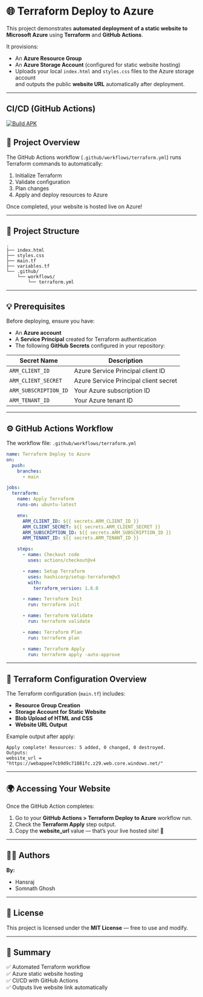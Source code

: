 # 🌐 Terraform Deploy to Azure

This project demonstrates **automated deployment of a static website to Microsoft Azure** using **Terraform** and **GitHub Actions**.

It provisions:
- An **Azure Resource Group**
- An **Azure Storage Account** (configured for static website hosting)
- Uploads your local `index.html` and `styles.css` files to the Azure storage account  
and outputs the public **website URL** automatically after deployment.

---

## CI/CD (GitHub Actions)

[![Build APK](https://github.com/HansrajS1/terraform-mini-project/actions/workflows/deploy.yml/badge.svg)](https://github.com/HansrajS1/terraform-mini-project/actions/workflows/deploy.yml)


## 🚀 Project Overview

The GitHub Actions workflow (`.github/workflows/terraform.yml`) runs Terraform commands to automatically:
1. Initialize Terraform  
2. Validate configuration  
3. Plan changes  
4. Apply and deploy resources to Azure  

Once completed, your website is hosted live on Azure!

---

## 🧩 Project Structure

```
.
├── index.html
├── styles.css
├── main.tf
├── variables.tf
└── .github/
    └── workflows/
        └── terraform.yml
```

---

## 💡 Prerequisites

Before deploying, ensure you have:
- An **Azure account**
- A **Service Principal** created for Terraform authentication  
- The following **GitHub Secrets** configured in your repository:

| Secret Name | Description |
|--------------|-------------|
| `ARM_CLIENT_ID` | Azure Service Principal client ID |
| `ARM_CLIENT_SECRET` | Azure Service Principal client secret |
| `ARM_SUBSCRIPTION_ID` | Your Azure subscription ID |
| `ARM_TENANT_ID` | Your Azure tenant ID |

---

## ⚙️ GitHub Actions Workflow

The workflow file: `.github/workflows/terraform.yml`

```yaml
name: Terraform Deploy to Azure
on:
  push:
    branches:
      - main

jobs:
  terraform:
    name: Apply Terraform
    runs-on: ubuntu-latest

    env:
      ARM_CLIENT_ID: ${{ secrets.ARM_CLIENT_ID }}
      ARM_CLIENT_SECRET: ${{ secrets.ARM_CLIENT_SECRET }}
      ARM_SUBSCRIPTION_ID: ${{ secrets.ARM_SUBSCRIPTION_ID }}
      ARM_TENANT_ID: ${{ secrets.ARM_TENANT_ID }}

    steps:
      - name: Checkout code
        uses: actions/checkout@v4

      - name: Setup Terraform
        uses: hashicorp/setup-terraform@v3
        with:
          terraform_version: 1.8.0

      - name: Terraform Init
        run: terraform init

      - name: Terraform Validate
        run: terraform validate

      - name: Terraform Plan
        run: terraform plan

      - name: Terraform Apply
        run: terraform apply -auto-approve
```

---

## 🧱 Terraform Configuration Overview

The Terraform configuration (`main.tf`) includes:

- **Resource Group Creation**
- **Storage Account for Static Website**
- **Blob Upload of HTML and CSS**
- **Website URL Output**

Example output after apply:
```
Apply complete! Resources: 5 added, 0 changed, 0 destroyed.
Outputs:
website_url = "https://webappee7cb9d9c71881fc.z29.web.core.windows.net/"
```

---

## 🌍 Accessing Your Website

Once the GitHub Action completes:
1. Go to your **GitHub Actions > Terraform Deploy to Azure** workflow run.
2. Check the **Terraform Apply** step output.
3. Copy the **website_url** value — that’s your live hosted site! 🎉

---

## 👨‍💻 Authors

**By:**  
- Hansraj  
- Somnath Ghosh  

---

## 📄 License

This project is licensed under the **MIT License** — free to use and modify.

---

## 🧠 Summary

✅ Automated Terraform workflow  
✅ Azure static website hosting  
✅ CI/CD with GitHub Actions  
✅ Outputs live website link automatically  
